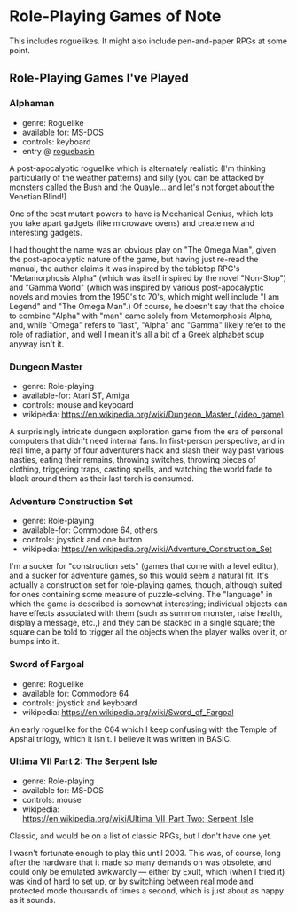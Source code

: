 Role-Playing Games of Note
==========================

This includes roguelikes.  It might also include pen-and-paper RPGs at
some point.

Role-Playing Games I've Played
------------------------------

### Alphaman

*   genre: Roguelike
*   available for: MS-DOS
*   controls: keyboard
*   entry @ [roguebasin](http://www.roguebasin.com/index.php?title=Alphaman)

A post-apocalyptic roguelike which is alternately realistic (I'm thinking
particularly of the weather patterns) and silly (you can be attacked by
monsters called the Bush and the Quayle... and let's not forget about the
Venetian Blind!)

One of the best mutant powers to have is Mechanical Genius, which lets you
take apart gadgets (like microwave ovens) and create new and interesting
gadgets.

I had thought the name was an obvious play on "The Omega Man", given the
post-apocalyptic nature of the game, but having just re-read the manual,
the author claims it was inspired by the tabletop RPG's "Metamorphosis Alpha"
(which was itself inspired by the novel "Non-Stop") and "Gamma World" (which
was inspired by various post-apocalyptic novels and movies from the 1950's to
70's, which might well include "I am Legend" and "The Omega Man".) Of course,
he doesn't say that the choice to combine "Alpha" with "man" came solely from
Metamorphosis Alpha, and, while "Omega" refers to "last", "Alpha" and "Gamma"
likely refer to the role of radiation, and well I mean it's all a bit of a
Greek alphabet soup anyway isn't it.

### Dungeon Master

*   genre: Role-playing
*   available-for: Atari ST, Amiga
*   controls: mouse and keyboard
*   wikipedia: https://en.wikipedia.org/wiki/Dungeon_Master_(video_game)

A surprisingly intricate dungeon exploration game from the era of personal
computers that didn't need internal fans. In first-person perspective, and in
real time, a party of four adventurers hack and slash their way past various
nasties, eating their remains, throwing switches, throwing pieces of clothing,
triggering traps, casting spells, and watching the world fade to black around
them as their last torch is consumed.

### Adventure Construction Set

*   genre: Role-playing
*   available-for: Commodore 64, others
*   controls: joystick and one button
*   wikipedia: https://en.wikipedia.org/wiki/Adventure_Construction_Set

I'm a sucker for "construction sets" (games that come with a level editor), and
a sucker for adventure games, so this would seem a natural fit. It's actually a
construction set for role-playing games, though, although suited for ones
containing some measure of puzzle-solving. The "language" in which the game is
described is somewhat interesting; individual objects can have effects
associated with them (such as summon monster, raise health, display a message,
etc.,) and they can be stacked in a single square; the square can be told to
trigger all the objects when the player walks over it, or bumps into it.

### Sword of Fargoal

*   genre: Roguelike
*   available for: Commodore 64
*   controls: joystick and keyboard
*   wikipedia: https://en.wikipedia.org/wiki/Sword_of_Fargoal

An early roguelike for the C64 which I keep confusing with the Temple of
Apshai trilogy, which it isn't.  I believe it was written in BASIC.

### Ultima VII Part 2: The Serpent Isle

*   genre: Role-playing
*   available for: MS-DOS
*   controls: mouse
*   wikipedia: https://en.wikipedia.org/wiki/Ultima_VII_Part_Two:_Serpent_Isle

Classic, and would be on a list of classic RPGs, but I don't have one yet.

I wasn't fortunate enough to play this until 2003. This was, of course, long
after the hardware that it made so many demands on was obsolete, and could only
be emulated awkwardly — either by Exult, which (when I tried it) was kind of
hard to set up, or by switching between real mode and protected mode thousands
of times a second, which is just about as happy as it sounds.
